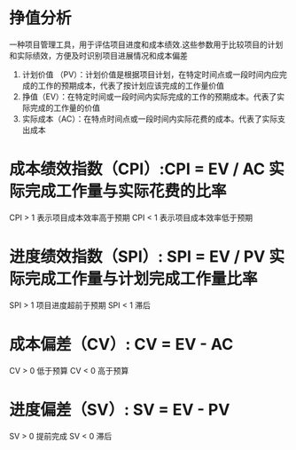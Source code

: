 # 挣值分析
一种项目管理工具，用于评估项目进度和成本绩效.这些参数用于比较项目的计划和实际绩效，方便及时识别项目进展情况和成本偏差
1. 计划价值 （PV）：计划价值是根据项目计划，在特定时间点或一段时间内应完成的工作的预期成本，代表了按计划应该完成的工作量价值
2. 挣值（EV）：在特定时间或一段时间内实际完成的工作的预期成本。代表了实际完成的工作量的价值
3. 实际成本（AC）：在特点时间点或一段时间内实际花费的成本。代表了实际支出成本

# 成本绩效指数（CPI）:CPI = EV / AC 实际完成工作量与实际花费的比率 
  CPI > 1 表示项目成本效率高于预期
  CPI < 1 表示项目成本效率低于预期
# 进度绩效指数（SPI）: SPI = EV / PV 实际完成工作量与计划完成工作量比率
  SPI > 1 项目进度超前于预期
  SPI < 1 滞后

# 成本偏差（CV）: CV = EV - AC 
  CV > 0 低于预算
  CV < 0 高于预算

# 进度偏差（SV）: SV = EV - PV
  SV > 0 提前完成
  SV < 0 滞后
